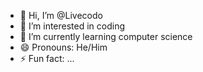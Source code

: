 - 👋 Hi, I’m @Livecodo
- 👀 I’m interested in coding
- 🌱 I’m currently learning computer science
- 😄 Pronouns: He/Him
- ⚡ Fun fact: ...

<!---
Livecodo/Livecodo is a ✨ special ✨ repository because its `README.md` (this file) appears on your GitHub profile.
You can click the Preview link to take a look at your changes.
--->

